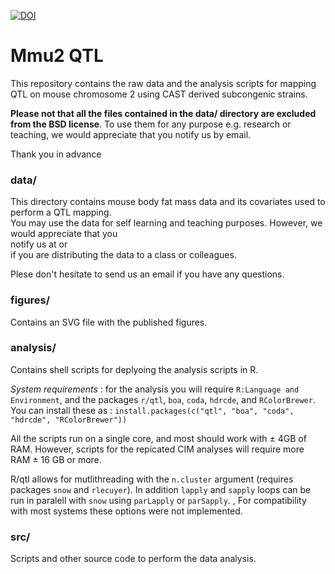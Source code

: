[![DOI](https://zenodo.org/badge/7281/RodrigoGM/Mmu2QTL.png)](http://dx.doi.org/10.5281/zenodo.12793)


Mmu2 QTL
==========
This repository contains the raw data and the analysis scripts for mapping QTL on mouse chromosome 2 using CAST derived subcongenic strains.

**Please not that all the files contained in the data/ directory are excluded from the BSD license**. To use them for any purpose e.g. research or teaching, we would appreciate that you notify us by email.

Thank you in advance

### data/

This directory contains mouse body fat mass data and its covariates used to perform a QTL mapping.\
 You may use the data for self learning and teaching purposes. However, we would appreciate that you\
 notify us at <jfmedrano at ucdavis dot edu> or <rodrigo dot gularte at ulg dot ac dot be>\
 if you are distributing the data to a class or colleagues.

Plese don't hesitate to send us an email if you have any questions.

### figures/

Contains an SVG file with the published figures.

### analysis/

Contains shell scripts for deplyoing the analysis scripts in R.

*System requirements* : for the analysis you will require ```R:Language and Environment```, and the packages ```r/qtl```, ```boa```, ```coda```, ```hdrcde```, and ```RColorBrewer```.  You can install these as :
   ```install.packages(c("qtl", "boa", "coda", "hdrcde", "RColorBrewer"))```

All the scripts run on a single core, and most should work with ± 4GB of RAM.  However, scripts for the repicated CIM analyses will require more RAM ± 16 GB or more.

R/qtl allows for mutlithreading with the ```n.cluster``` argument (requires packages ```snow``` and ```rlecuyer```).  In addition ```lapply``` and ```sapply``` loops can be run in paralell with ```snow``` using ```parLapply``` or ```parSapply```. , For compatibility with most systems these options were not implemented.

### src/

Scripts and other source code to perform the data analysis.


